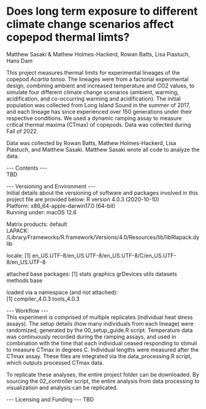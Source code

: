 # Does long term exposure to different climate change scenarios affect copepod thermal limts?

Matthew Sasaki & Mathew Holmes-Hackerd, Rowan Batts, Lisa Piastuch, Hans Dam

This project measures thermal limits for experimental lineages of the copepod *Acartia tonsa*. The lineages were from a factorial experimental design, combining ambient and increased temperature and CO2 values, to simulate four different climate change scenarios (ambient, warming, acidification, and co-occurring warming and acidification). The initial population was collected from Long Island Sound in the summer of 2017, and each lineage has since experienced over 150 generations under their respective conditions. We used a dynamic ramping assay to measure critical thermal maxima (CTmax) of copepods. Data was collected during Fall of 2022.

Data was collected by Rowan Batts, Mathew Holmes-Hackerd, Lisa Piastuch, and Matthew Sasaki. Matthew Sasaki wrote all code to analyze the data. 

--- Contents ---  
TBD


--- Versioning and Environment ---  
Initial details about the versioning of software and packages involved in this project file are provided below: 
R version 4.0.3 (2020-10-10)  
Platform: x86_64-apple-darwin17.0 (64-bit)  
Running under: macOS  12.6  

Matrix products: default    
LAPACK: /Library/Frameworks/R.framework/Versions/4.0/Resources/lib/libRlapack.dylib 

locale: 
[1] en_US.UTF-8/en_US.UTF-8/en_US.UTF-8/C/en_US.UTF-8/en_US.UTF-8 

attached base packages: 
[1] stats     graphics  grDevices utils     datasets  methods   base       

loaded via a namespace (and not attached):  
[1] compiler_4.0.3 tools_4.0.3    


--- Workflow ---  
This experiment is comprised of multiple replicates (individual heat stress assays). The setup details (how many individuals from each lineage) were randomized, generated by the 00_setup_guide.R script. Temperature data was continuously recorded during the ramping assays, and used in combination with the time that each individual ceased responding to stimuli to measure CTmax in degrees C. Individual lengths were measured after the CTmax assay. These files are integrated via the data_processing.R script, which outputs processed CTmax data.

To replicate these analyses, the entire project folder can be downloaded. By sourcing the 02_controller script, the entire analysis from data processing to visualization and analysis can be replicated.

--- Licensing and Funding --- 
TBD